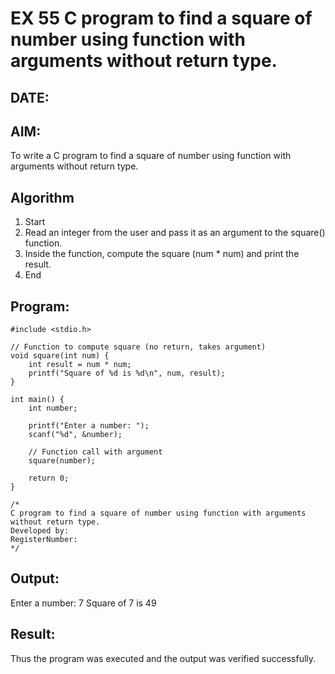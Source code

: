 # EX 55 C program to find a square of number using function with arguments without return type.
## DATE:
## AIM:
To write a C program to find a square of number using function with arguments without return type.

## Algorithm
1. Start
2. Read an integer from the user and pass it as an argument to the square() function.
3. Inside the function, compute the square (num * num) and print the result.
4. End  


## Program:
```
#include <stdio.h>

// Function to compute square (no return, takes argument)
void square(int num) {
    int result = num * num;
    printf("Square of %d is %d\n", num, result);
}

int main() {
    int number;

    printf("Enter a number: ");
    scanf("%d", &number);

    // Function call with argument
    square(number);

    return 0;
}

/*
C program to find a square of number using function with arguments without return type.
Developed by: 
RegisterNumber:  
*/
```

## Output:
Enter a number: 7
Square of 7 is 49


## Result:
Thus the program was executed and the output was verified successfully.
